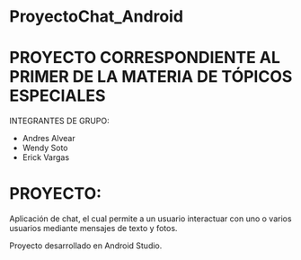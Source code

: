 # ProyectoChat_Android
 # PROYECTO CORRESPONDIENTE AL PRIMER DE LA MATERIA DE TÓPICOS ESPECIALES
INTEGRANTES DE GRUPO:
- Andres Alvear
- Wendy Soto
- Erick Vargas

# PROYECTO:
Aplicación de chat, el  cual permite a un usuario interactuar con uno o varios usuarios mediante mensajes de texto y fotos.

Proyecto desarrollado en Android Studio.
